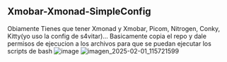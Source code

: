 Xmobar-Xmonad-SimpleConfig
--------------------------------------
Obiamente Tienes que tener
Xmonad y Xmobar,
Picom,
Nitrogen,
Conky,
Kitty(yo uso la config de s4vitar)...
Basicamente copia el repo y dale permisos de ejecucion a los archivos para que se puedan ejecutar los scripts de bash
![image](https://github.com/user-attachments/assets/e243351a-5bbd-4c6e-8f54-79716fd92e2d)
![imagen_2025-02-01_115721599](https://github.com/user-attachments/assets/085926e8-bd28-4f7a-b807-8fbe03c41e43)
